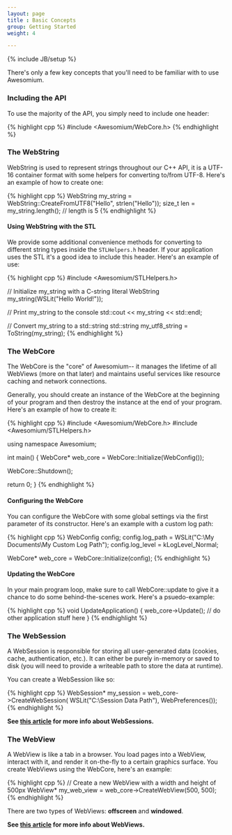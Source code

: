 ```yaml
---
layout: page
title : Basic Concepts
group: Getting Started
weight: 4

---
```

{% include JB/setup %}

There's only a few key concepts that you'll need to be familiar with to use Awesomium.

### Including the API

To use the majority of the API, you simply need to include one header:

{% highlight cpp %}
#include <Awesomium/WebCore.h>
{% endhighlight %}

### The WebString

WebString is used to represent strings throughout our C++ API, it is a UTF-16 container format with some helpers for converting to/from UTF-8. Here's an example of how to create one:

{% highlight cpp %}
WebString my_string = WebString::CreateFromUTF8("Hello", strlen("Hello"));
size_t len = my_string.length(); // length is 5
{% endhighlight %}

#### Using WebString with the STL
We provide some additional convenience methods for converting to different string types inside the `STLHelpers.h` header. If your application uses the STL it's a good idea to include this header. Here's an example of use:

{% highlight cpp %}
#include <Awesomium/STLHelpers.h>

// Initialize my_string with a C-string literal
WebString my_string(WSLit("Hello World!"));

// Print my_string to the console
std::cout << my_string << std::endl;

// Convert my_string to a std::string
std::string my_utf8_string = ToString(my_string);
{% endhighlight %}

### The WebCore
The WebCore is the "core" of Awesomium-- it manages the lifetime of all WebViews (more on that later) and maintains useful services like resource caching and network connections.

Generally, you should create an instance of the WebCore at the beginning of your program and then destroy the instance at the end of your program. Here's an example of how to create it:

{% highlight cpp %}
#include <Awesomium/WebCore.h>
#include <Awesomium/STLHelpers.h>

using namespace Awesomium;

int main() {
  WebCore* web_core = WebCore::Initialize(WebConfig());

  WebCore::Shutdown();

  return 0;
}
{% endhighlight %}

#### Configuring the WebCore
You can configure the WebCore with some global settings via the first parameter of its constructor. Here's an example with a custom log path:

{% highlight cpp %}
WebConfig config;
config.log_path = WSLit("C:\\My Documents\\My Custom Log Path");
config.log_level = kLogLevel_Normal;

WebCore* web_core = WebCore::Initialize(config);
{% endhighlight %}

#### Updating the WebCore
In your main program loop, make sure to call WebCore::update to give it a chance to do some behind-the-scenes work. Here's a psuedo-example:

{% highlight cpp %}
void UpdateApplication() {
  web_core->Update();
  // do other application stuff here
}
{% endhighlight %}

### The WebSession
A WebSession is responsible for storing all user-generated data (cookies, cache, authentication, etc.). It can either be purely in-memory or saved to disk (you will need to provide a writeable path to store the data at runtime).

You can create a WebSession like so:

{% highlight cpp %}
WebSession* my_session = web_core->CreateWebSession(
  WSLit("C:\\Session Data Path"), WebPreferences());
{% endhighlight %}

__See [this article](../general-use/using-web-sessions.html) for more info about WebSessions.__

### The WebView
A WebView is like a tab in a browser. You load pages into a WebView, interact with it, and render it on-the-fly to a certain graphics surface. You create WebViews using the WebCore, here's an example:

{% highlight cpp %}
// Create a new WebView with a width and height of 500px
WebView* my_web_view = web_core->CreateWebView(500, 500);
{% endhighlight %}

There are two types of WebViews: __offscreen__ and __windowed__. 

__See [this article](../general-use/introduction-to-web-views.html) for more info about WebViews.__
 